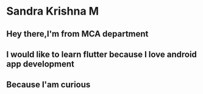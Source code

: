 # Sandra Krishna M
## Hey there,I'm from MCA department 
## I would like to learn flutter because I love android app development
## Because I'am curious